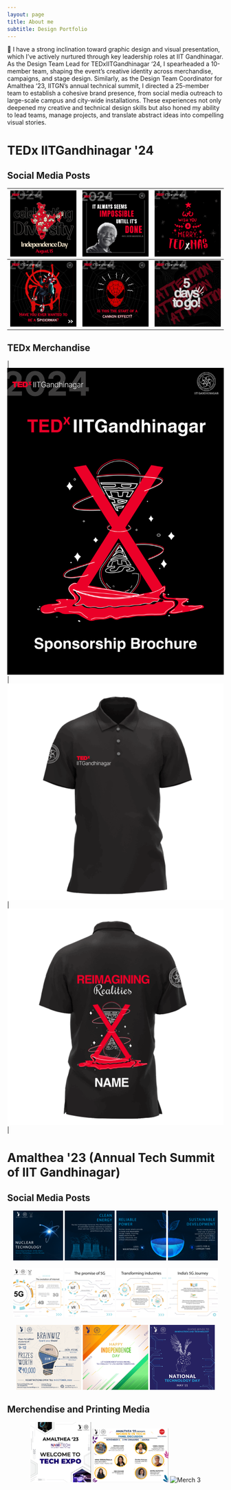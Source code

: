```yaml
---
layout: page
title: About me
subtitle: Design Portfolio
---
```


🎨 I have a strong inclination toward graphic design and visual presentation, which I’ve actively nurtured through key leadership roles at IIT Gandhinagar. As the Design Team Lead for TEDxIITGandhinagar ‘24, I spearheaded a 10-member team, shaping the event’s creative identity across merchandise, campaigns, and stage design. Similarly, as the Design Team Coordinator for Amalthea ‘23, IITGN’s annual technical summit, I directed a 25-member team to establish a cohesive brand presence, from social media outreach to large-scale campus and city-wide installations. These experiences not only deepened my creative and technical design skills but also honed my ability to lead teams, manage projects, and translate abstract ideas into compelling visual stories.

# TEDx IITGandhinagar '24

## Social Media Posts  

| ![Design 1](/assets/img/design1.png) | ![Design 2](/assets/img/design2.png) | ![Design 3](/assets/img/design3.png) |
|--------------------------------------|--------------------------------------|--------------------------------------|
| ![Design 4](/assets/img/design4.png) | ![Design 5](/assets/img/design5.png) | ![Design 7](/assets/img/design7.png) |

## TEDx Merchandise  

| <img src="/assets/img/design6.png" alt="brochure" width="2500"/> | ![Merch 1](/assets/img/merch1.png) | ![Merch 2](/assets/img/merch2.png) |

# Amalthea '23 (Annual Tech Summit of IIT Gandhinagar)

## Social Media Posts  
<p align="center">
  <img src="/assets/img/TT5_P1.png" alt="TT5 P1" width="23%">
  <img src="/assets/img/TT5_P2.png" alt="TT5 P2" width="23%">
  <img src="/assets/img/TT5_P3.png" alt="TT5 P3" width="23%">
  <img src="/assets/img/TT5_P4.png" alt="TT5 P4" width="23%">
</p>

<p align="center">
  <img src="/assets/img/TT7_01.png" alt="TT7 P1" width="23%">
  <img src="/assets/img/TT7_02.png" alt="TT7 P2" width="23%">
  <img src="/assets/img/TT7_03.png" alt="TT7 P3" width="23%">
  <img src="/assets/img/TT7_04.png" alt="TT7 P4" width="23%">
</p>

<p align="center">
  <img src="/assets/img/design11.png" alt="Design 11" width="30%">
  <img src="/assets/img/design9.png" alt="Design 9" width="30%">
  <img src="/assets/img/design10.png" alt="Design 10" width="30%">
</p>


## Merchendise and Printing Media  

<p align="center">
  <img src="/assets/img/design12.jpeg" alt="Design 12" width="28%">
  <img src="/assets/img/design13.png" alt="Design 13" width="35%">
  <img src="/assets/img/merch3.png" alt="Merch 3" width="28%">
</p>